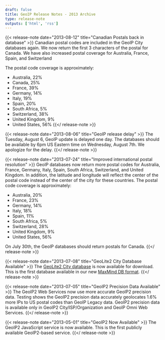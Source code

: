 ```yaml
---
draft: false
title: GeoIP Release Notes - 2013 Archive
type: release-note
outputs: ['html', 'rss']
---
```


{{< release-note date="2013-08-12" title="Canadian Postals back in database" >}}
Canadian postal codes are included in the GeoIP City databases again. We now
return the first 3 characters of the postal for Canada. We have also increased
postal coverage for Australia, France, Spain, and Switzerland

The postal code coverage is approximately:

- Australia, 22%
- Canada, 25%
- France, 39%
- Germany, 14%
- Italy, 19%
- Spain, 20%
- South Africa, 5%
- Switzerland, 38%
- United Kingdom, 9%
- United States, 56% {{</ release-note >}}

{{< release-note date="2013-08-06" title="GeoIP release delay" >}} The Tuesday,
August 6, GeoIP update is delayed one day. The databases should be available by
6pm US Eastern time on Wednesday, August 7th. We apologize for the delay.
{{</ release-note >}}

{{< release-note date="2013-07-24" title="Improved international postal resolution" >}}
GeoIP databases now return more postal codes for Australia, France, Germany,
Italy, Spain, South Africa, Switzerland, and United Kingdom. In addition, the
latitude and longitude will reflect the center of the postal code instead of the
center of the city for these countries. The postal code coverage is
approximately:

- Australia, 20%
- France, 23%
- Germany, 14%
- Italy, 18%
- Spain, 11%
- South Africa, 5%
- Switzerland, 28%
- United Kingdom, 9%
- United States, 56%

On July 30th, the GeoIP databases should return postals for Canada.
{{</ release-note >}}

{{< release-note date="2013-07-08" title="GeoLite2 City Database Available" >}}
The
[GeoLite2 City database](/geoip/geoip2/geolite2/ 'GeoLite2 Free Downloadable Databases')
is now available for download. This is the first database available in our new
[MaxMind DB format](https://github.com/maxmind/MaxMind-DB 'MaxMind DB GitHub repository').
{{</ release-note >}}

{{< release-note date="2013-07-05" title="GeoIP2 Precision Data Available" >}}
The GeoIP2 Web Services now use more accurate GeoIP2 precision data. Testing
shows the GeoIP2 precision data accurately geolocates 1.6% more IPs to US postal
codes than GeoIP Legacy data. GeoIP2 precision data is available only in GeoIP2
City/ISP/Organization and GeoIP Omni Web Services. {{</ release-note >}}

{{< release-note date="2013-05-01" title="GeoIP2 Now Available" >}} The GeoIP2
JavaScript service is now available. This is the first publicly available
GeoIP2-based service. {{</ release-note >}}
